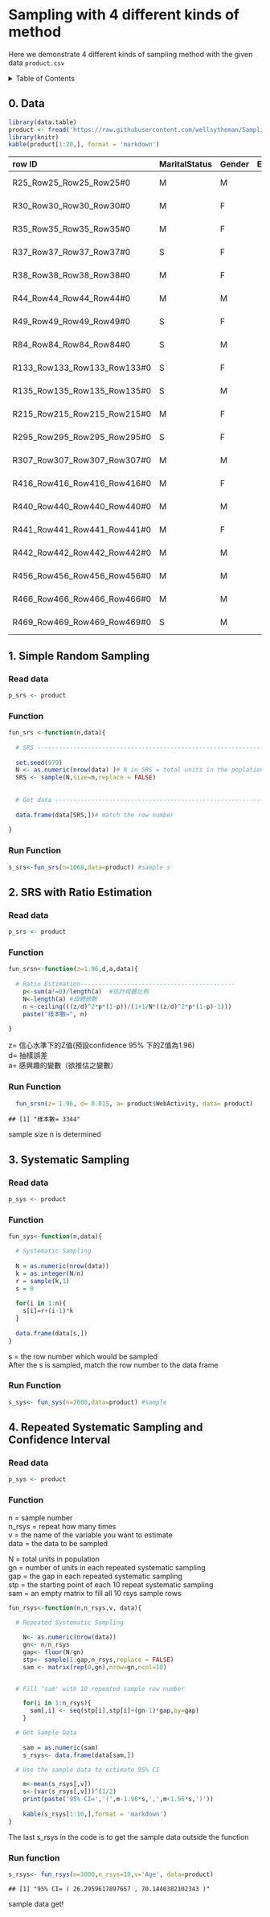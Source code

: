 

# Sampling with 4 different kinds of method

Here we demonstrate 4 different kinds of sampling method with the given data `product.csv`

<details><summary>Table of Contents</summary><p>

* [0. Data](#0-data)
* [1. Simple Random Sampling](#1-simple-random-sampling)
* [2. SRS with Ratio Estimation](#2-srs-with-ratio-estimation)
* [3. Systematic Sampling](#3-systematic-sampling)
* [4. Repeated Systematic Sampling and Confidence Interval](#4-repeated-systematic-sampling-and-confidence-interval)

</p></details><p></p>

## 0. Data

```r
library(data.table)
product <- fread('https://raw.githubusercontent.com/wellsytheman/Sampling/master/Sampling_with_4_different_methods/products.csv')
library(knitr)
kable(product[1:20,], format = 'markdown')
```



|row ID                      |MaritalStatus |Gender | EstimatedYearlyIncome| NumberOfContracts| Age| Target| Available401K| CustomerValueSegment| ChurnScore| CallActivity| SentimentRating|Products      | WebActivity| Iteration|
|:---------------------------|:-------------|:------|---------------------:|-----------------:|---:|------:|-------------:|--------------------:|----------:|------------:|---------------:|:-------------|-----------:|---------:|
|R25_Row25_Row25_Row25#0     |M             |M      |                 10000|                 2|  64|      1|             1|                    1|        0.1|            2|               2|CO Investment |           1|         0|
|R30_Row30_Row30_Row30#0     |M             |F      |                 10000|                 2|  63|      1|             1|                    1|        0.1|            2|               2|CO Investment |           1|         0|
|R35_Row35_Row35_Row35#0     |M             |F      |                 10000|                 2|  62|      1|             1|                    1|        0.1|            2|               2|CO Investment |           1|         0|
|R37_Row37_Row37_Row37#0     |S             |F      |                 40000|                 2|  32|      1|             0|                    2|        0.5|            2|               0|CO Investment |           0|         0|
|R38_Row38_Row38_Row38#0     |M             |F      |                 10000|                 2|  62|      1|             1|                    1|        0.5|            2|               2|CO Investment |           1|         0|
|R44_Row44_Row44_Row44#0     |M             |M      |                 20000|                 2|  61|      1|             1|                    1|        0.1|            2|               2|CO Investment |           1|         0|
|R49_Row49_Row49_Row49#0     |S             |F      |                 40000|                 2|  30|      0|             1|                    2|        0.5|            2|               0|CO Investment |           0|         0|
|R84_Row84_Row84_Row84#0     |S             |M      |                 80000|                 2|  53|      1|             0|                    2|        0.1|            3|               2|CO Investment |           0|         0|
|R133_Row133_Row133_Row133#0 |S             |F      |                 30000|                 2|  30|      0|             0|                    2|        0.0|            2|               0|CO Investment |           0|         0|
|R135_Row135_Row135_Row135#0 |S             |M      |                 30000|                 2|  30|      1|             0|                    2|        0.5|            2|               0|CO Investment |           0|         0|
|R215_Row215_Row215_Row215#0 |M             |F      |                 40000|                 2|  60|      0|             1|                    2|        1.0|            3|               2|CO Investment |           1|         0|
|R295_Row295_Row295_Row295#0 |S             |F      |                 80000|                 2|  56|      1|             1|                    2|        0.5|            3|               2|CO Investment |           0|         0|
|R307_Row307_Row307_Row307#0 |M             |M      |                 80000|                 2|  55|      1|             1|                    2|        0.5|            3|               2|CO Investment |           0|         0|
|R416_Row416_Row416_Row416#0 |M             |F      |                 60000|                 4|  65|      1|             1|                    3|        0.2|            3|               3|CO Investment |           1|         0|
|R440_Row440_Row440_Row440#0 |M             |M      |                 80000|                 2|  63|      0|             0|                    3|        0.5|            3|               5|CO Investment |           0|         0|
|R441_Row441_Row441_Row441#0 |M             |F      |                 90000|                 2|  63|      0|             0|                    3|        0.5|            3|               5|CO Investment |           0|         0|
|R442_Row442_Row442_Row442#0 |M             |M      |                 90000|                 2|  62|      0|             1|                    3|        1.0|            3|               5|CO Investment |           0|         0|
|R456_Row456_Row456_Row456#0 |M             |M      |                120000|                 4|  36|      1|             1|                    1|        1.0|            4|               5|CO Investment |           5|         0|
|R466_Row466_Row466_Row466#0 |M             |M      |                150000|                 4|  39|      0|             1|                    1|        1.0|            5|               0|CO Investment |           5|         0|
|R469_Row469_Row469_Row469#0 |S             |M      |                 10000|                 2|  37|      0|             0|                    3|        0.1|            1|               0|CO Investment |           0|         0|

  
## 1. Simple Random Sampling

### Read data 

```r
p_srs <- product 
```

### Function

```r
fun_srs <-function(n,data){
  
  # SRS ---------------------------------------------------------------------
  
  set.seed(979)
  N <- as.numeric(nrow(data) )# N in SRS = total units in the poplation
  SRS <- sample(N,size=n,replace = FALSE) 
  
  
  # Get data ----------------------------------------------------------------
  
  data.frame(data[SRS,])# match the row number 
  
}
```


### Run Function

```r
s_srs<-fun_srs(n=1068,data=product) #sample s
```
   
  
## 2. SRS with Ratio Estimation 
### Read data

```r
p_srs <- product
```

### Function

```r
fun_srsn<-function(z=1.96,d,a,data){
    
  # Ratio Estimation-------------------------------------------
    p<-sum(a!=0)/length(a)  #估計母體比例
    N<-length(a) #母體總數
    n <-ceiling(((z/d)^2*p*(1-p))/(1+1/N*((z/d)^2*p*(1-p)-1)))
    paste("樣本數=", n)
    
}
```
  z= 信心水準下的Z值(預設confidence 95% 下的Z值為1.96)  
  d= 抽樣誤差  
  a= 感興趣的變數（欲推估之變數）

### Run Function


```r
  fun_srsn(z= 1.96, d= 0.015, a= product$WebActivity, data= product) 
```

```
## [1] "樣本數= 3344"
```
  sample size n is determined   
  

## 3. Systematic Sampling  
### Read data

```r
p_sys <- product
```


### Function 

```r
fun_sys<-function(n,data){

  # Systematic Sampling 
  
  N = as.numeric(nrow(data))
  k = as.integer(N/n)  
  r = sample(k,1)    
  s = 0 
  
  for(i in 1:n){
    s[i]=r+(i-1)*k
  }
  
  data.frame(data[s,]) 
}
```
s = the row number which would be sampled  
After the s is sampled, match the row number to the data frame  

### Run Function 

```r
s_sys<- fun_sys(n=2000,data=product) #sample  
```



## 4. Repeated Systematic Sampling and Confidence Interval 
### Read data

```r
p_sys <- product
```

### Function
n = sample number  
n_rsys = repeat how many times  
v = the name of the variable you want to estimate  
data = the data to be sampled

N = total units in population  
gn = number of units in each repeated systematic sampling  
gap = the gap in each repeated systematic sampling  
stp = the starting point of each 10 repeat systematic sampling  
sam = an empty matrix to fill all 10 rsys sample rows   


```r
fun_rsys<-function(n,n_rsys,v, data){
  
  # Repeated Systematic Sampling 

    N<- as.numeric(nrow(data)) 
    gn<- n/n_rsys 
    gap<- floor(N/gn) 
    stp<- sample(1:gap,n_rsys,replace = FALSE) 
    sam <- matrix(rep(0,gn),nrow=gn,ncol=10) 


  # Fill ‘sam' with 10 repeated sample row number

    for(i in 1:n_rsys){
      sam[,i] <- seq(stp[i],stp[i]+(gn-1)*gap,by=gap)
    }

  # Get Sample Data
    
    sam = as.numeric(sam)
    s_rsys<- data.frame(data[sam,])

  # Use the sample data to estimate 95% CI

    m<-mean(s_rsys[,v])
    s<-(var(s_rsys[,v]))^(1/2)
    print(paste('95% CI=','(',m-1.96*s,',',m+1.96*s,')'))
    
    kable(s_rsys[1:10,],format = 'markdown')
}
```
The last s_rsys in the code is to get the sample data outside the function

### Run function 

```r
s_rsys<- fun_rsys(n=3000,n_rsys=10,v='Age', data=product)
```

```
## [1] "95% CI= ( 26.2959617897657 , 70.1440382102343 )"
```
sample data get!




